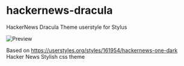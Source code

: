 # hackernews-dracula
HackerNews Dracula Theme userstyle for Stylus

![Preview](https://raw.githubusercontent.com/jony10/hackernews-dracula/master/HackerNews-Dracula.PNG)

Based on https://userstyles.org/styles/161954/hackernews-one-dark Hacker News Stylish css theme 
